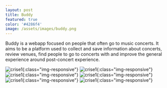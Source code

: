 ```yaml
---
layout: post
title: Buddy
featured: true
color: '#4286f4'
image: /assets/images/buddy.png
---
```


Buddy is a webapp focused on people that often go to music concerts. It aims to be a platform used to collect and save information about concerts, review venues, find people to go to concerts with and improve the general experience around post-concert experience.  

![crise1](/assets/images/crise1.png){:class="img-responsive"}
![crise1](/assets/images/crise1.png){:class="img-responsive"}
![crise1](/assets/images/crise1.png){:class="img-responsive"}
![crise1](/assets/images/crise1.png){:class="img-responsive"}
![crise1](/assets/images/crise1.png){:class="img-responsive"}
![crise1](/assets/images/crise1.png){:class="img-responsive"}